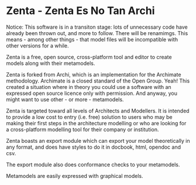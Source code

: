 
# Zenta - Zenta Es No Tan Archi

Notice: This software is in a transiton stage: lots of unnecessary code have already been thrown out, and more to follow.
There will be renamimgs. This means - among other things - that model files will be incompatible with other versions for a while.

Zenta is a free, open source, cross-platform tool and editor to create models along with their metamodels.

Zenta is forked from Archi, which is an implementation for the Archimate methodology.
Archimate is a closed standard of the Open Group. Yeah!
This created a situation where in theory you could use a software with an expressed open source licence only with permission.
And anyway, you might want to use other - or more - metamodels.

Zenta is targeted toward all levels of Architects and Modellers. It is intended to provide a low cost to entry (i.e. free) solution to users who may be making their first steps in the architecture modelling or who are looking for a cross-platform modelling tool for their company or institution.

Zenta boasts an export module which can export your model theoretically in any format, and does have styles to do it in docbook, html, opendoc and csv.

The export module also does conformance checks to your metamodels.

Metamodels are easily expressed with graphical models.

